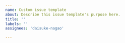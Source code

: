 ```yaml
---
name: Custom issue template
about: Describe this issue template's purpose here.
title: ''
labels: ''
assignees: 'daisuke-nagao'

---
```



